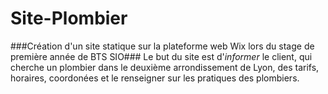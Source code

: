  # Site-Plombier
###Création d'un site statique sur la plateforme web Wix lors du stage de première année de BTS SIO###
Le but du site est d'*informer* le client, qui cherche un plombier dans le deuxième arrondissement de Lyon, des tarifs, horaires, coordonées et le renseigner sur les pratiques des plombiers.
